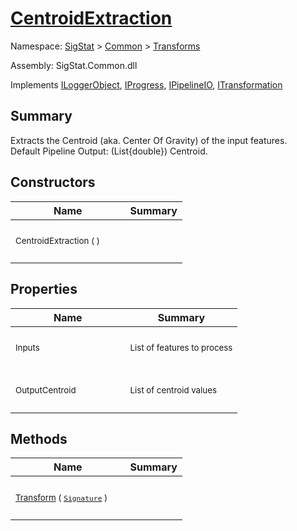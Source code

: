 # [CentroidExtraction](./CentroidExtraction.md)

Namespace: [SigStat]() > [Common](./../README.md) > [Transforms](./README.md)

Assembly: SigStat.Common.dll

Implements [ILoggerObject](./../ILoggerObject.md), [IProgress](./../Helpers/IProgress.md), [IPipelineIO](./../Pipeline/IPipelineIO.md), [ITransformation](./../ITransformation.md)

## Summary
Extracts the Centroid (aka. Center Of Gravity) of the input features.  <br> Default Pipeline Output: (List{double}) Centroid.

## Constructors

| Name | Summary | 
| --- | --- | 
| <p style="margin-top: 0.2em; margin-bottom: 0em;">&nbsp;</p><sub>CentroidExtraction (  )</sub><p style="margin-top: 0.2em; margin-bottom: 0em;">&nbsp;&nbsp;&nbsp;&nbsp;&nbsp;&nbsp;&nbsp;&nbsp;&nbsp;&nbsp;&nbsp;&nbsp;&nbsp;&nbsp;&nbsp;&nbsp;&nbsp;&nbsp;&nbsp;&nbsp;&nbsp;&nbsp;&nbsp;&nbsp;&nbsp;&nbsp;&nbsp;&nbsp;&nbsp;&nbsp;&nbsp;&nbsp;&nbsp;&nbsp;&nbsp;&nbsp;&nbsp;&nbsp;&nbsp;</p>| <p style="margin-top: 0.2em; margin-bottom: 0em;">&nbsp;</p><sub></sub><p style="margin-top: 0.2em; margin-bottom: 0em;">&nbsp;</p>| <br>


## Properties

| Name | Summary | 
| --- | --- | 
| <p style="margin-top: 0.2em; margin-bottom: 0em;">&nbsp;</p><sub>Inputs</sub><p style="margin-top: 0.2em; margin-bottom: 0em;">&nbsp;&nbsp;&nbsp;&nbsp;&nbsp;&nbsp;&nbsp;&nbsp;&nbsp;&nbsp;&nbsp;&nbsp;&nbsp;&nbsp;&nbsp;&nbsp;&nbsp;&nbsp;&nbsp;&nbsp;&nbsp;&nbsp;&nbsp;&nbsp;&nbsp;&nbsp;&nbsp;&nbsp;&nbsp;&nbsp;&nbsp;&nbsp;&nbsp;&nbsp;&nbsp;&nbsp;&nbsp;&nbsp;&nbsp;</p>| <p style="margin-top: 0.2em; margin-bottom: 0em;">&nbsp;</p><sub>List of features to process</sub><p style="margin-top: 0.2em; margin-bottom: 0em;">&nbsp;</p>| <br>
| <p style="margin-top: 0.2em; margin-bottom: 0em;">&nbsp;</p><sub>OutputCentroid</sub><p style="margin-top: 0.2em; margin-bottom: 0em;">&nbsp;&nbsp;&nbsp;&nbsp;&nbsp;&nbsp;&nbsp;&nbsp;&nbsp;&nbsp;&nbsp;&nbsp;&nbsp;&nbsp;&nbsp;&nbsp;&nbsp;&nbsp;&nbsp;&nbsp;&nbsp;&nbsp;&nbsp;&nbsp;&nbsp;&nbsp;&nbsp;&nbsp;&nbsp;&nbsp;&nbsp;&nbsp;&nbsp;&nbsp;&nbsp;&nbsp;&nbsp;&nbsp;&nbsp;</p>| <p style="margin-top: 0.2em; margin-bottom: 0em;">&nbsp;</p><sub>List of centroid values</sub><p style="margin-top: 0.2em; margin-bottom: 0em;">&nbsp;</p>| <br>


## Methods

| Name | Summary | 
| --- | --- | 
| <p style="margin-top: 0.2em; margin-bottom: 0em;">&nbsp;</p><sub>[Transform](./Methods/CentroidExtraction-100663556.md) ( [`Signature`](./../Signature.md) )</sub><p style="margin-top: 0.2em; margin-bottom: 0em;">&nbsp;&nbsp;&nbsp;&nbsp;&nbsp;&nbsp;&nbsp;&nbsp;&nbsp;&nbsp;&nbsp;&nbsp;&nbsp;&nbsp;&nbsp;&nbsp;&nbsp;&nbsp;&nbsp;&nbsp;&nbsp;&nbsp;&nbsp;&nbsp;&nbsp;&nbsp;&nbsp;&nbsp;&nbsp;&nbsp;&nbsp;&nbsp;&nbsp;&nbsp;&nbsp;&nbsp;&nbsp;&nbsp;&nbsp;</p>| <p style="margin-top: 0.2em; margin-bottom: 0em;">&nbsp;</p><sub></sub><p style="margin-top: 0.2em; margin-bottom: 0em;">&nbsp;</p>| <br>


